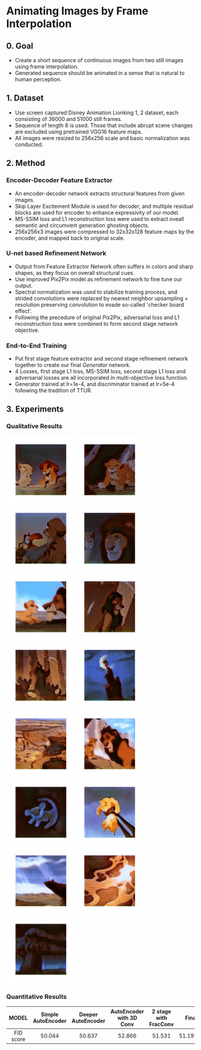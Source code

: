 # Animating Images by Frame Interpolation

## 0. Goal

- Create a short sequence of continuous images from two still images using frame interpolation.
- Generated sequence should be animated in a sense that is natural to human perception.

## 1. Dataset

- Use screen captured Disney Animation Lionking 1, 2 dataset, each consisting of 36000 and 51000 still frames.
- Sequence of length 8 is used. Those that include abrupt scene changes are excluded using pretrained VGG16 feature maps.
- All images were resized to 256x256 scale and basic normalization was conducted.

## 2. Method

### Encoder-Decoder Feature Extractor

- An encoder-decoder network extracts structural features from given images.
- Skip Layer Excitement Module is used for decoder, and multiple residual blocks are used for encoder to enhance expressivity of our model.
- MS-SSIM loss and L1 reconstruction loss were used to extract oveall semantic and circumvent generation ghosting objects.
- 256x256x3 images were compressed to 32x32x128 feature maps by the encoder, and mapped back to original scale.

### U-net based Refinement Network

- Output from Feature Extractor Network often suffers in colors and sharp shapes, as they focus on overall structural cues.
- Use improved Pix2Pix model as refinement network to fine tune our output.
- Spectral normalization was used to stabilize training process, and strided convolutions were replaced by nearest neighbor upsampling + resolution preserving convolution to evade so-called 'checker board effect'.
- Following the precedure of original Pix2Pix, adversarial loss and L1 reconstruction loss were combined to form second stage network objective.

### End-to-End Training

- Put first stage feature extractor and second stage refinement network together to create our final *Generator* network.
- 4 Losses, first stage L1 loss, MS-SSIM loss, second stage L1 loss and adversarial losses are all incorporated in multi-objective loss function.
- Generator trained at lr=1e-4, and discriminator trained at lr=5e-4 following the tradition of TTUR.

## 3. Experiments

### Qualitative Results

<p float="left">
  <img src="https://github.com/reyllama/MIPAL-animation/blob/master/output/G1_1093.gif" width="180" height="180"/>
  <img src="https://github.com/reyllama/MIPAL-animation/blob/master/output/G1_1265.gif" width="180" height="180"/>
  <img src="https://github.com/reyllama/MIPAL-animation/blob/master/output/G1_1357.gif" width="180" height="180"/>
  <img src="https://github.com/reyllama/MIPAL-animation/blob/master/output/G1_1429.gif" width="180" height="180"/>
  <img src="https://github.com/reyllama/MIPAL-animation/blob/master/output/G1_705.gif" width="180" height="180"/>
  <img src="https://github.com/reyllama/MIPAL-animation/blob/master/output/G1_1709.gif" width="180" height="180"/>
  <img src="https://github.com/reyllama/MIPAL-animation/blob/master/output/G1_1721.gif" width="180" height="180"/>
  <img src="https://github.com/reyllama/MIPAL-animation/blob/master/output/G1_1765.gif" width="180" height="180"/>
  <img src="https://github.com/reyllama/MIPAL-animation/blob/master/output/G1_1781.gif" width="180" height="180"/>
  <img src="https://github.com/reyllama/MIPAL-animation/blob/master/output/G1_1801.gif" width="180" height="180"/>
  <img src="https://github.com/reyllama/MIPAL-animation/blob/master/output/G1_429.gif" width="180" height="180"/>
  <img src="https://github.com/reyllama/MIPAL-animation/blob/master/output/G1_197.gif" width="180" height="180"/>
  <img src="https://github.com/reyllama/MIPAL-animation/blob/master/output/G1_217.gif" width="180" height="180"/>
  <img src="https://github.com/reyllama/MIPAL-animation/blob/master/output/G1_33.gif" width="180" height="180"/>
  <img src="https://github.com/reyllama/MIPAL-animation/blob/master/output/G1_405.gif" width="180" height="180"/>
</p>

### Quantitative Results

MODEL | Simple AutoEncoder | Deeper AutoEncoder | AutoEncoder with 3D Conv | 2 stage with FracConv | Final 
:-------------------------:|:-------------------------:|:------------:|:----------:|:---------------:|-------------:
FID score | 50.044 | 50.637 | 52.866 | 51.531 | 51.197
